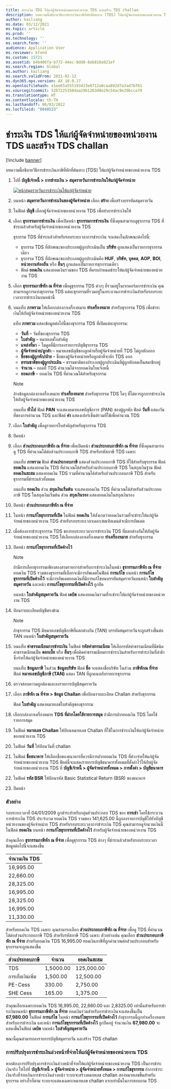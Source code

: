 ```yaml
---
title: ชำระเงิน TDS ให้แก่ผู้จัดจำหน่ายของหน่วยงาน TDS และสร้าง TDS challan
description: บทความนี้อธิบายวิธีการชำระเงินภาษีที่หักที่ต้นทาง (TDS) ให้แก่ผู้จัดจำหน่ายของหน่วยงาน TDS
author: kailiang
ms.date: 03/12/2021
ms.topic: article
ms.prod: ''
ms.technology: ''
ms.search.form: ''
audience: Application User
ms.reviewer: kfend
ms.custom: 15721
ms.assetid: b4b406fa-b772-44ec-8dd8-8eb818a921ef
ms.search.region: Global
ms.author: kailiang
ms.search.validFrom: 2021-02-12
ms.dyn365.ops.version: AX 10.0.17
ms.openlocfilehash: e1ee65a555193433e6712a8caa892d7a3ad7bf61
ms.sourcegitcommit: 52b7225350daa29b1263d8e29c54ac9e20bcca70
ms.translationtype: HT
ms.contentlocale: th-TH
ms.lasthandoff: 06/03/2022
ms.locfileid: "8848523"
---
```

# <a name="settle-tds-payments-to-tds-authority-vendors-and-generate-tds-challan"></a>ชำระเงิน TDS ให้แก่ผู้จัดจำหน่ายของหน่วยงาน TDS และสร้าง TDS challan

[!include [banner](../includes/banner.md)]

บทความนี้อธิบายวิธีการชำระเงินภาษีที่หักที่ต้นทาง (TDS) ให้แก่ผู้จัดจำหน่ายของหน่วยงาน TDS

1. ไปที่ **บัญชีเจ้าหนี้ \> การชำระเงิน \> สมุดรายวันการชำระเงินให้แก่ผู้จัดจำหน่าย**

    [![หน้าสมุดรายวันการชำระเงินให้แก่ผู้จัดจำหน่าย](./media/apac-ind-TDS-51.png)](./media/apac-ind-TDS-51.png)

2. บนหน้า **สมุดรายวันการชำระเงินของผู้จัดจำหน่าย** เลือก **สร้าง** เพื่อสร้างบรรทัดสมุดรายวัน
3. ในฟิลด์ **บัญชี** เลือกผู้จัดจำหน่ายของหน่วยงาน TDS เพื่อทำการชำระเงินให้
4. เลือก **ธุรกรรมการชําระเงิน** เพื่อเปิดหน้า **ธุรกรรมการชําระเงิน** ที่ซึ่งคุณสามารถดูธุรกรรม TDS ที่ชําระแล้วสำหรับผู้จัดจำหน่ายของหน่วยงาน TDS

    ธุรกรรม TDS ที่ชําระแล้วสำหรับรอบระยะเวลาการชำระเงิน จะแสดงในลักษณะต่อไปนี้:

    - ธุรกรรม TDS ที่ลักษณะของประเภทผู้ถูกประเมินเป็น **บริษัท** ถูกแสดงเป็นรายการธุรกรรมเดียว
    - ธุรกรรม TDS ที่ลักษณะของประเภทผู้ถูกประเมินคือ **HUF**, **บริษัท**, **บุคคล**, **AOP**, **BOI**, **หน่วยงานท้องถิ่น** หรือ **อื่นๆ** ถูกแสดงเป็นรายการธุรกรรมเดียว
    - ฟิลด์ **ยอดเงิน** แสดงยอดเงินรวมของ TDS ที่ครบกําหนดชําระให้แก่ผู้จัดจำหน่ายของหน่วยงาน TDS

5. เลือก **ธุรกรรมภาษีหัก ณ ที่จ่าย** เพื่อดูธุรกรรม TDS ต่างๆ ที่รวมอยู่ในเรกคอร์ดการชําระเงิน คุณสามารถดูการแบ่งธุรกรรม TDS แต่ละธุรกรรมที่รวมอยู่ในกระบวนการชําระเงินสำหรับรอบระยะเวลาการชำระเงินบนหน้านี้
6. บนแท็บ **ภาพรวม** ให้เลือกกล่องกาเครื่องหมาย **ทำเครื่องหมาย** สำหรับธุรกรรม TDS เพื่อชำระเงินให้กับผู้จัดจำหน่ายของหน่วยงาน TDS

    แท็บ **ภาพรวม** แสดงข้อมูลต่อไปนี้ของธุรกรรม TDS ที่เปิดแต่ละธุรกรรม:

    - **วันที่** – วันที่ของธุรกรรม TDS
    - **ใบสำคัญ** – หมายเลขใบสำคัญ
    - **แหล่งที่มา** – โมดูลที่มีการลงรายการบัญชีธุรกรรม TDS
    - **ผู้จัดจำหน่าย/ลูกค้า** – หมายเลขบัญชีของลูกค้าหรือผู้จัดจำหน่ายที่ TDS ไม่ถูกหักออก
    - **ชื่อของผู้ถูกหัก/ฝ่าย** – ชื่อของผู้จัดจำหน่ายหรือลูกค้าที่จะหัก TDS ออก
    - **ธรรมชาติของผู้ถูกประเมิน** – ธรรมชาติของประเภทผู้ถูกประเมินที่ผู้ถูกหักลดเป็นสมาชิกอยู่
    - **จำนวน** – ยอดที่ TDS คำนวณได้จากยอดเงินใบแจ้งหนี้
    - **ยอดภาษี** – ยอดเงิน TDS ที่คํานวณได้สำหรับธุรกรรม

    > [!NOTE]
    > ล้างข้อมูลกล่องกาเครื่องหมาย **ทำเครื่องหมาย** สำหรับธุรกรรม TDS ใดๆ ที่ไม่ควรถูกการชำระเงินให้กับผู้จัดจำหน่ายของหน่วยงาน TDS

    บนแท็บ **ทั่วไป** ฟิลด์ **PAN** จะแสดงหมายเลขบัญชีถาวร (PAN) ของผู้ถูกหัก ฟิลด์ **วันที่** แสดงวันที่ของการคํานวณ TDS และฟิลด์ **ค่า** แสดงเปอร์เซ็นต์รวมที่ใช้เพื่อคํานวณ TDS

7. เลือก **ใบสำคัญ** เพื่อดูรายการใบสำคัญสำหรับธุรกรรม TDS
8. ปิดหน้า
10. เลือก **ส่วนประกอบภาษีหัก ณ ที่จ่าย** เพื่อเปิดหน้า **ส่วนประกอบภาษีหัก ณ ที่จ่าย** ที่ซึ่งคุณสามารถดู TDS ที่คํานวณได้ต่อส่วนประกอบภาษี TDS สำหรับรหัสภาษี TDS เฉพาะ

    บนแท็บ **ภาพรวม** ฟิลด์ **ส่วนประกอบภาษี** แสดงส่วนประกอบภาษี TDS ที่ใช้สำหรับธุรกรรม ฟิลด์ **ยอดเงิน** แสดงยอดเงิน TDS ที่คํานวณได้สำหรับส่วนประกอบภาษี TDS ในสกุลเงินฐาน ฟิลด์ **ยอดเงินสะสม** แสดงยอดเงิน TDS รวมที่คํานวณได้สำหรับส่วนประกอบภาษี TDS สำหรับธุรกรรมที่ชำระแล้วทั้งหมด

    บนแท็บ **ยอดเงิน** ส่วน **สกุลเงินเริ่มต้น** จะแสดงยอดเงิน TDS ที่คํานวณได้สำหรับส่วนประกอบภาษี TDS ในสกุลเงินเริ่มต้น ส่วน **สกุลเงินรอง** แสดงยอดเงินในสกุลเงินรอง

11. ปิดหน้า **ส่วนประกอบภาษีหัก ณ ที่จ่าย**
12. ในหน้า **การแก้ไขธุรกรรมที่เปิด** ในฟิลด์ **ยอดเงิน** ให้สังเกตว่ายอดเงินรวมที่จะชําระให้แก่ผู้จัดจำหน่ายของหน่วยงาน TDS สำหรับรอบระยะเวลาเดอะเซตเทิลเมนต์จะมีการอัพเดต
13. เมื่อต้องการชําระธุรกรรม TDS ของรอบระยะเวลาการชําระเงิน TDS ที่แตกต่างกันให้กับผู้จัดจำหน่ายของหน่วยงาน TDS ให้เลือกกล่องกาเครื่องหมาย **ทำเครื่องหมาย** สำหรับธุรกรรม
14. ปิดหน้า **การแก้ไขธุรกรรมที่เปิดค้างไว้**

    > [!NOTE]
    > ถ้ามีการเลือกธุรกรรมเพียงสองสามรายการสำหรับการชําระเงินในหน้า **ธุรกรรมภาษีหัก ณ ที่จ่าย** ยอดเงิน TDS รวมของธุรกรรมที่เลือกจะมีการอัพเดตในฟิลด์ **การแก้ไข** บนหน้า **การแก้ไขธุรกรรมที่เปิดค้างไว้** จะมีการอัพเดตยอดเงินที่มีการแก้ไขบนบรรทัดสมุดรายวันบนหน้า **ใบสำคัญสมุดรายวัน** และหน้า **การแก้ไขธุรกรรมที่เปิดค้างไว้** ถูกปิด

    บนหน้า **ใบสำคัญสมุดรายวัน** ฟิลด์ **เดบิต** แสดงยอดเงินรวมที่จะชำระให้แก่ผู้จัดจำหน่ายของหน่วยงาน TDS

15. ป้อนรายละเอียดบัญชีตรงข้าม

    > [!NOTE]
    > ถ้าธุรกรรม TDS มีหมายเลขบัญชีภาษีที่แตกต่างกัน (TAN) บรรทัดสมุดรายวันจะถูกสร้างขึ้นต่อ TAN บนหน้า **ใบสำคัญสมุดรายวัน**

16. บนแท็บ **ค่าธรรมเนียมการชำระเงิน** ในฟิลด์ **รหัสค่าธรรมเนียม** ให้เลือกรหัสค่าธรรมเนียมที่มีชนิดค่าธรรมเนียมเป็น **ดอกเบี้ย** หรือ **อื่นๆ** เพื่อคิดค่าธรรมเนียมการชำระเงินสำหรับการชำระเงินที่ล่าช้าซึ่งจ่ายให้แก่ผู้จัดจำหน่ายของหน่วยงาน TDS

    บนแท็บ **ข้อมูลภาษี** ในส่วน **ข้อมูลบริษัท** ฟิลด์ **ชื่อ** จะแสดงชื่อบริษัท ในส่วน **ภาษีหักณ ที่จ่าย** ฟิลด์ **หมายเลขบัญชีภาษี (TAN)** แสดง TAN ที่ถูกแนบกับรายการธุรกรรม

17. ตรวจสอบความถูกต้องและลงรายการบัญชีสมุดรายวัน
18. เลือก **ภาษีหัก ณ ที่จ่าย \> ข้อมูล Challan** เพื่อป้อนรายละเอียด Challan สำหรับธุรกรรม

    ฟิลด์ **ใบสำคัญ** แสดงหมายเลขใบสำคัญของธุรกรรม
    
19. เลือกกล่องกาเครื่องหมาย **TDS ที่ฝากโดยใช้รายการสมุด** ถ้ามีการฝากยอดเงิน TDS โดยใช้รายการสมุด
20. ในฟิลด์ **หมายเลข Challan** ให้ป้อนหมายเลข Challan ที่ใช้ในการชำระเงินให้แก่ผู้จัดจำหน่ายของหน่วยงาน TDS
21. ในฟิลด์ **วันที่** ให้ป้อนวันที่ challan
22. ในฟิลด์ **ชื่อธนาคาร** ให้เลือกชื่อของธนาคารที่ควรมีการฝากยอดเงิน TDS ที่ค้างจ่ายให้แก่ผู้จัดจำหน่ายของหน่วยงาน TDS ฟิลด์นี้จะแสดงรายการบัญชีธนาคารทั้งหมดที่ตั้งค่าไว้ให้กับผู้จัดจำหน่ายของหน่วยงาน TDS ที่ **บัญชีเจ้าหนี้ \> ผู้จัดจำหน่ายทั้งหมด \> การตั้งค่า \> บัญชีธนาคาร**
23. ในฟิลด์ **รหัส BSR** ให้ป้อนรหัส Basic Statistical Return (BSR) ของธนาคาร
24. ปิดหน้า

### <a name="example"></a>ตัวอย่าง

รอบระยะเวลาที่ 04/01/2009 ถูกชำระสำหรับกลุ่มส่วนประกอบ TDS ของ **การเช่า** โดยใช้กระบวนการชําระเงิน TDS ประจำงวด ยอดเงิน TDS รวมของ 141,625.00 นี้ถูกลงรายการบัญชีไปยังบัญชีหน่วยงานของผู้จัดจำหน่าย TDS สำหรับรอบระยะเวลาการชําระเงิน TDS คุณสามารถดูจํานวนเงินนี้ในฟิลด์ **ยอดเงิน** บนหน้า **การแก้ไขธุรกรรมที่เปิดค้างไว้** สำหรับผู้จัดจำหน่ายของหน่วยงาน TDS

ถ้าคุณเลือก **ธุรกรรมภาษีหัก ณ ที่จ่าย** เพื่อดูธุรกรรม TDS ต่างๆ ที่ชำระแล้วสำหรับรอบระยะเวลา ข้อมูลต่อไปนี้จะแสดงขึ้น

| จำนวนเงิน TDS |
|------------|
| 16,995.00  |
| 22,660.00  |
| 28,325.00  |
| 16,995.00  |
| 28,325.00  |
| 16,995.00  |
| 11,330.00  |

สำหรับยอดเงิน TDS เฉพาะ คุณสามารถเลือก **ส่วนประกอบภาษีหัก ณ ที่จ่าย** เพื่อดู TDS ที่คํานวณได้ต่อส่วนประกอบภาษี TDS สำหรับรหัสภาษี TDS เฉพาะ ตัวอย่างเช่น คุณเลือก **ส่วนประกอบภาษีหัก ณ ที่จ่าย** สำหรับยอดเงิน TDS 16,995.00 ยอดเงินภาษีที่ถูกคํานวณต่อส่วนประกอบสำหรับธุรกรรมจะถูกแสดงขึ้น

| ส่วนประกอบภาษี | จำนวน    | ยอดเงินสะสม |
|---------------|-----------|--------------------|
| TDS           | 1,5000.00 | 125,000.00         |
| การเก็บเงินเพิ่ม     | 1,500.00  | 12,500.00          |
| PE-Cess       | 330.00    | 2,750.00           |
| SHE Cess      | 165.00    | 1,375.00           |

ถ้าคุณเลือกเฉพาะยอดเงิน TDS 16,995.00, 22,660.00 และ 2,8325.00 เท่านั้นสำหรับการชําระเงินบนหน้า **ธุรกรรมภาษีหัก ณ ที่จ่าย** ยอดเงินรวมสำหรับการชําระเงินจะแสดงขึ้นเป็น **67,980.00** ในฟิลด์ **การแก้ไข** ในหน้า **การแก้ไขธุรกรรมที่เปิดค้างไว้** ถ้าธุรกรรมนี้ถูกทำเครื่องหมายสำหรับการชําระเงิน และหน้า **การแก้ไขธุรกรรมที่เปิดค้างไว้** ถูกปิดอยู่ จํานวนเงิน **67,980.00** จะแสดงขึ้นในฟิลด์ **เดบิต** บนหน้า **ใบสำคัญสมุดรายวัน**

ขณะนี้คุณสามารถลงรายการบัญชีสมุดรายวัน และสร้าง TDS challan

### <a name="adjustment-of-advance-payments-that-are-made-to-tds-authority-vendors"></a>การปรับปรุงการชำระเงินล่วงหน้าที่จ่ายให้แก่ผู้จัดจำหน่ายของหน่วยงาน TDS

หากต้องการปรับปรุงการชําระเงินล่วงหน้าที่จ่ายให้แก่ผู้จัดจำหน่ายของหน่วยงาน TDS เป็นการชําระเงินจริง ให้ไปที่ **บัญชีเจ้าหนี้ \> ผู้จัดจำหน่าย \> ผู้จัดจำหน่ายทั้งหมด \> การแก้ไขธุรกรรม** ถ้าการชำระเงินจริงที่จ่ายเกินการชำระเงินล่วงหน้า ระบบจะสร้างหมายเลข challan สองหมายเลขขึ้นสำหรับธุรกรรม อย่างไรก็ตาม ระบบจะแสดงเฉพาะหมายเลข challan แรกเท่านั้นในการสอบถาม TDS

